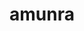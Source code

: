 <html>

<head></head>

<body>


<h1>amunra</h1>

<script src="https://cdnjs.cloudflare.com/ajax/libs/jquery/3.4.1/jquery.min.js"></script>

<script>
  
          $.ajax({
            url: 'https://api.amunra.com/api/users/sign_in',
            data : '{"user" : {"email":"qwerty@gmail.com", "password":"Qwerty12345"}}',
            contentType : 'application/json',
            type : 'POST',
            xhrFields: {
                withCredentials: true
            },
            headers: {
                "Accept": "application/vnd.softswiss.v1+json"
            },
            success: function(data) {
                console.log(data);
            },
            error: function(data) {
                console.log(data);
            }
        })


</script>

</body>

</html>
